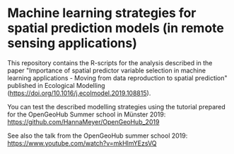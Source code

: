 # Machine learning strategies for spatial prediction models (in remote sensing applications) 
This repository contains the R-scripts for the analysis described in the paper "Importance of spatial predictor variable selection in machine learning applications - Moving from data reproduction to spatial prediction" published in Ecological Modelling (https://doi.org/10.1016/j.ecolmodel.2019.108815).

You can test the described modelling strategies using the tutorial prepared for the OpenGeoHub Summer school in Münster 2019: https://github.com/HannaMeyer/OpenGeoHub_2019

See also the talk from the OpenGeoHub summer school 2019: https://www.youtube.com/watch?v=mkHlmYEzsVQ
